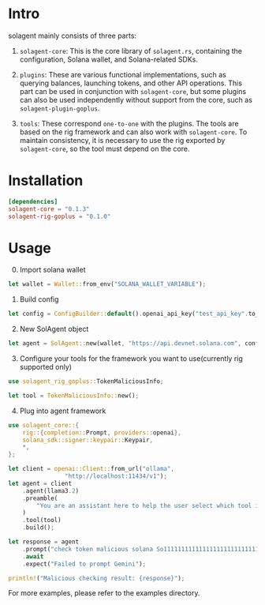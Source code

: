 # Intro
solagent mainly consists of three parts:

1. `solagent-core`: This is the core library of `solagent.rs`, containing the configuration, Solana wallet, and Solana-related SDKs.

2. `plugins`: These are various functional implementations, such as querying balances, launching tokens, and other API operations. This part can be used in conjunction with `solagent-core`, but some plugins can also be used independently without support from the core, such as `solagent-plugin-goplus`.

3. `tools`: These correspond `one-to-one` with the plugins. The tools are based on the rig framework and can also work with `solagent-core`. To maintain consistency, it is necessary to use the rig exported by `solagent-core`, so the tool must depend on the core.

# Installation
```toml
[dependencies]
solagent-core = "0.1.3"
solagent-rig-goplus = "0.1.0"
```

# Usage
0. Import solana wallet
```rust
let wallet = Wallet::from_env("SOLANA_WALLET_VARIABLE");
```

1. Build config
```rust
let config = ConfigBuilder::default().openai_api_key("test_api_key".to_string()).build();
```

2. New SolAgent object
```rust
let agent = SolAgent::new(wallet, "https://api.devnet.solana.com", config);
```

3. Configure your tools for the framework you want to use(currently rig supported only)
```rust
use solagent_rig_goplus::TokenMaliciousInfo;

let tool = TokenMaliciousInfo::new();
```

4. Plug into agent framework
```rust
use solagent_core::{
    rig::{completion::Prompt, providers::openai},
    solana_sdk::signer::keypair::Keypair,
    *,
};

let client = openai::Client::from_url("ollama", 
                "http://localhost:11434/v1");
let agent = client
    .agent(llama3.2)
    .preamble(
        "You are an assistant here to help the user select which tool is most appropriate to perform operations.",
    )
    .tool(tool)
    .build();

let response = agent
    .prompt("check token malicious solana So11111111111111111111111111111111111111112")
    .await
    .expect("Failed to prompt Gemini");

println!("Malicious checking result: {response}");
```


For more examples, please refer to the examples directory.


